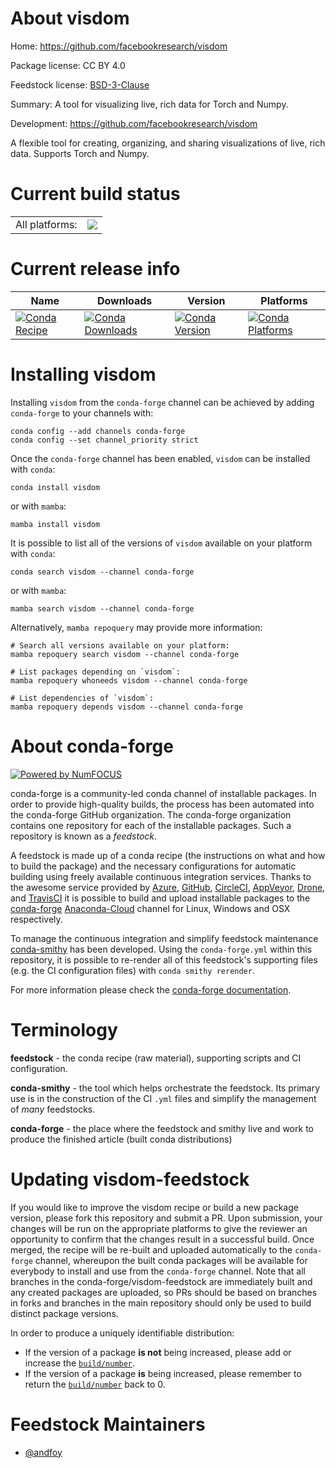 About visdom
============

Home: https://github.com/facebookresearch/visdom

Package license: CC BY 4.0

Feedstock license: [BSD-3-Clause](https://github.com/conda-forge/visdom-feedstock/blob/main/LICENSE.txt)

Summary: A tool for visualizing live, rich data for Torch and Numpy.

Development: https://github.com/facebookresearch/visdom

A flexible tool for creating, organizing, and sharing visualizations
of live, rich data. Supports Torch and Numpy.


Current build status
====================


<table><tr><td>All platforms:</td>
    <td>
      <a href="https://dev.azure.com/conda-forge/feedstock-builds/_build/latest?definitionId=3649&branchName=main">
        <img src="https://dev.azure.com/conda-forge/feedstock-builds/_apis/build/status/visdom-feedstock?branchName=main">
      </a>
    </td>
  </tr>
</table>

Current release info
====================

| Name | Downloads | Version | Platforms |
| --- | --- | --- | --- |
| [![Conda Recipe](https://img.shields.io/badge/recipe-visdom-green.svg)](https://anaconda.org/conda-forge/visdom) | [![Conda Downloads](https://img.shields.io/conda/dn/conda-forge/visdom.svg)](https://anaconda.org/conda-forge/visdom) | [![Conda Version](https://img.shields.io/conda/vn/conda-forge/visdom.svg)](https://anaconda.org/conda-forge/visdom) | [![Conda Platforms](https://img.shields.io/conda/pn/conda-forge/visdom.svg)](https://anaconda.org/conda-forge/visdom) |

Installing visdom
=================

Installing `visdom` from the `conda-forge` channel can be achieved by adding `conda-forge` to your channels with:

```
conda config --add channels conda-forge
conda config --set channel_priority strict
```

Once the `conda-forge` channel has been enabled, `visdom` can be installed with `conda`:

```
conda install visdom
```

or with `mamba`:

```
mamba install visdom
```

It is possible to list all of the versions of `visdom` available on your platform with `conda`:

```
conda search visdom --channel conda-forge
```

or with `mamba`:

```
mamba search visdom --channel conda-forge
```

Alternatively, `mamba repoquery` may provide more information:

```
# Search all versions available on your platform:
mamba repoquery search visdom --channel conda-forge

# List packages depending on `visdom`:
mamba repoquery whoneeds visdom --channel conda-forge

# List dependencies of `visdom`:
mamba repoquery depends visdom --channel conda-forge
```


About conda-forge
=================

[![Powered by
NumFOCUS](https://img.shields.io/badge/powered%20by-NumFOCUS-orange.svg?style=flat&colorA=E1523D&colorB=007D8A)](https://numfocus.org)

conda-forge is a community-led conda channel of installable packages.
In order to provide high-quality builds, the process has been automated into the
conda-forge GitHub organization. The conda-forge organization contains one repository
for each of the installable packages. Such a repository is known as a *feedstock*.

A feedstock is made up of a conda recipe (the instructions on what and how to build
the package) and the necessary configurations for automatic building using freely
available continuous integration services. Thanks to the awesome service provided by
[Azure](https://azure.microsoft.com/en-us/services/devops/), [GitHub](https://github.com/),
[CircleCI](https://circleci.com/), [AppVeyor](https://www.appveyor.com/),
[Drone](https://cloud.drone.io/welcome), and [TravisCI](https://travis-ci.com/)
it is possible to build and upload installable packages to the
[conda-forge](https://anaconda.org/conda-forge) [Anaconda-Cloud](https://anaconda.org/)
channel for Linux, Windows and OSX respectively.

To manage the continuous integration and simplify feedstock maintenance
[conda-smithy](https://github.com/conda-forge/conda-smithy) has been developed.
Using the ``conda-forge.yml`` within this repository, it is possible to re-render all of
this feedstock's supporting files (e.g. the CI configuration files) with ``conda smithy rerender``.

For more information please check the [conda-forge documentation](https://conda-forge.org/docs/).

Terminology
===========

**feedstock** - the conda recipe (raw material), supporting scripts and CI configuration.

**conda-smithy** - the tool which helps orchestrate the feedstock.
                   Its primary use is in the construction of the CI ``.yml`` files
                   and simplify the management of *many* feedstocks.

**conda-forge** - the place where the feedstock and smithy live and work to
                  produce the finished article (built conda distributions)


Updating visdom-feedstock
=========================

If you would like to improve the visdom recipe or build a new
package version, please fork this repository and submit a PR. Upon submission,
your changes will be run on the appropriate platforms to give the reviewer an
opportunity to confirm that the changes result in a successful build. Once
merged, the recipe will be re-built and uploaded automatically to the
`conda-forge` channel, whereupon the built conda packages will be available for
everybody to install and use from the `conda-forge` channel.
Note that all branches in the conda-forge/visdom-feedstock are
immediately built and any created packages are uploaded, so PRs should be based
on branches in forks and branches in the main repository should only be used to
build distinct package versions.

In order to produce a uniquely identifiable distribution:
 * If the version of a package **is not** being increased, please add or increase
   the [``build/number``](https://docs.conda.io/projects/conda-build/en/latest/resources/define-metadata.html#build-number-and-string).
 * If the version of a package **is** being increased, please remember to return
   the [``build/number``](https://docs.conda.io/projects/conda-build/en/latest/resources/define-metadata.html#build-number-and-string)
   back to 0.

Feedstock Maintainers
=====================

* [@andfoy](https://github.com/andfoy/)

